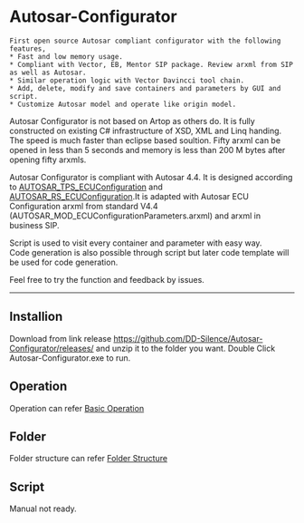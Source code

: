 # Autosar-Configurator
    First open source Autosar compliant configurator with the following features,
    * Fast and low memory usage.
    * Compliant with Vector, EB, Mentor SIP package. Review arxml from SIP as well as Autosar.
    * Similar operation logic with Vector Davincci tool chain. 
    * Add, delete, modify and save containers and parameters by GUI and script.
    * Customize Autosar model and operate like origin model.
    
Autosar Configurator is not based on Artop as others do. It is fully constructed on existing C# infrastructure of XSD, XML and Linq handing. The speed is much faster than eclipse based soultion. Fifty arxml can be opened in less than 5 seconds and memory is less than 200 M bytes after opening fifty arxmls. 

Autosar Configurator is compliant with Autosar 4.4. It is designed according to [AUTOSAR_TPS_ECUConfiguration](/manual/standard/AUTOSAR_TPS_ECUConfiguration.pdf) and [AUTOSAR_RS_ECUConfiguration](/manual/standard/AUTOSAR_RS_ECUConfiguration.pdf).It is adapted with Autosar ECU Configuration arxml from standard V4.4 (AUTOSAR_MOD_ECUConfigurationParameters.arxml) and arxml in business SIP. 

Script is used to visit every container and parameter with easy way.  
Code generation is also possible through script but later code template will be used for code generation.  

Feel free to try the function and feedback by issues.

---
## Installion
Download from link release https://github.com/DD-Silence/Autosar-Configurator/releases/ and unzip it to the folder you want.
Double Click Autosar-Configurator.exe to run.

## Operation
Operation can refer [Basic Operation](/manual/operation/basic_operation.md)

## Folder
Folder structure can refer [Folder Structure](/manual/operation/folder.md)

## Script
Manual not ready.

